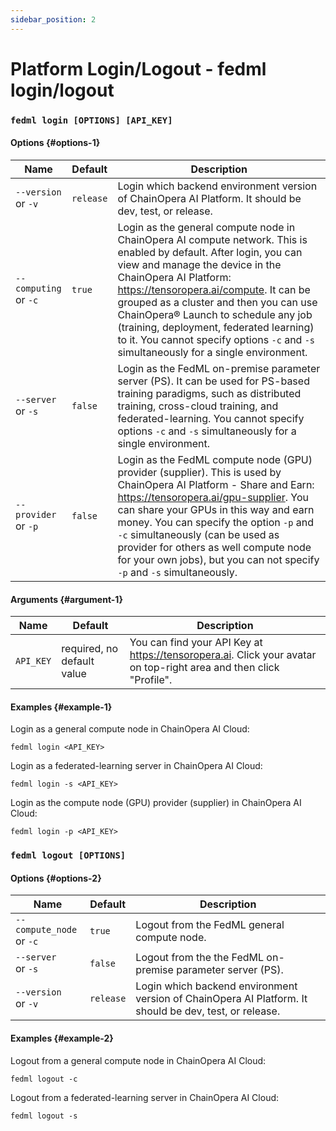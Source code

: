 ```yaml
---
sidebar_position: 2
---
```


# Platform Login/Logout - fedml login/logout

### `fedml login [OPTIONS] [API_KEY]`

#### Options {#options-1}

| Name                                     | Default   | Description                                                                                                                                                                                                                                                                                                                                                                                                                                    |
| ---------------------------------------- | --------- | ---------------------------------------------------------------------------------------------------------------------------------------------------------------------------------------------------------------------------------------------------------------------------------------------------------------------------------------------------------------------------------------------------------------------------------------------- |
| `--version` <br/> or `-v`                | `release` | Login which backend environment version of ChainOpera AI Platform. It should be dev, test, or release.                                                                                                                                                                                                                                                                                                                                         |
| <nobr>`--computing`</nobr> <br/> or `-c` | `true`    | Login as the general compute node in ChainOpera AI compute network. This is enabled by default. After login, you can view and manage the device in the ChainOpera AI Platform: https://tensoropera.ai/compute. It can be grouped as a cluster and then you can use ChainOpera® Launch to schedule any job (training, deployment, federated learning) to it. You cannot specify options `-c` and `-s` simultaneously for a single environment. |
| `--server` <br/> or `-s`                 | `false`   | Login as the FedML on-premise parameter server (PS). It can be used for PS-based training paradigms, such as distributed training, cross-cloud training, and federated-learning. You cannot specify options `-c` and `-s` simultaneously for a single environment.                                                                                                                                                                             |
| `--provider` <br/> or `-p`               | `false`   | Login as the FedML compute node (GPU) provider (supplier). This is used by ChainOpera AI Platform - Share and Earn: https://tensoropera.ai/gpu-supplier. You can share your GPUs in this way and earn money. You can specify the option `-p` and `-c` simultaneously (can be used as provider for others as well compute node for your own jobs), but you can not specify `-p` and `-s` simultaneously.                                        |

#### Arguments {#argument-1}

| Name      | Default                    | Description                                                                                                        |
| --------- | -------------------------- | ------------------------------------------------------------------------------------------------------------------ |
| `API_KEY` | required, no default value | You can find your API Key at https://tensoropera.ai. Click your avatar on top-right area and then click "Profile". |

#### Examples {#example-1}

Login as a general compute node in ChainOpera AI Cloud:

```
fedml login <API_KEY>
```

Login as a federated-learning server in ChainOpera AI Cloud:

```
fedml login -s <API_KEY>
```

Login as the compute node (GPU) provider (supplier) in ChainOpera AI Cloud:

```
fedml login -p <API_KEY>
```

### `fedml logout [OPTIONS]`

#### Options {#options-2}

| Name                                        | Default   | Description                                                                                            |
| ------------------------------------------- | --------- | ------------------------------------------------------------------------------------------------------ |
| <nobr>`--compute_node`</nobr> <br/> or `-c` | `true`    | Logout from the FedML general compute node.                                                            |
| `--server` <br/> or `-s`                    | `false`   | Logout from the the FedML on-premise parameter server (PS).                                            |
| `--version` <br/> or `-v`                   | `release` | Login which backend environment version of ChainOpera AI Platform. It should be dev, test, or release. |

#### Examples {#example-2}

Logout from a general compute node in ChainOpera AI Cloud:

```
fedml logout -c
```

Logout from a federated-learning server in ChainOpera AI Cloud:

```
fedml logout -s
```
